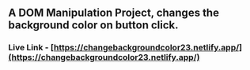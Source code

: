 ## A DOM Manipulation Project, changes the background color on button click.

### Live Link - [https://changebackgroundcolor23.netlify.app/](https://changebackgroundcolor23.netlify.app/)
